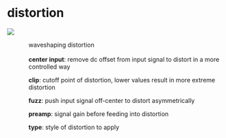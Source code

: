 
<a name=distortion></a><br>
# <b>distortion</b>
<img src="https://www.bespokesynth.com/docs/screenshots/distortion.png"><br>
<div style="display:inline-block;margin-left:50px;">
waveshaping distortion<br/><br/>
<b>center input</b>: remove dc offset from input signal to distort in a more controlled way<br>

<b>clip</b>: cutoff point of distortion, lower values result in more extreme distortion<br>

<b>fuzz</b>: push input signal off-center to distort asymmetrically<br>

<b>preamp</b>: signal gain before feeding into distortion<br>

<b>type</b>: style of distortion to apply<br>
